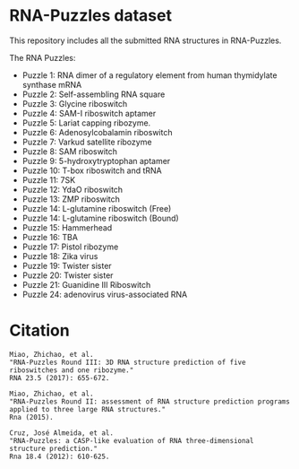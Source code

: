 # RNA-Puzzles dataset
This repository includes all the submitted RNA structures in RNA-Puzzles. 

The RNA Puzzles:  

* Puzzle 1: RNA dimer of a regulatory element from human thymidylate synthase mRNA
* Puzzle 2: Self-assembling RNA square
* Puzzle 3: Glycine riboswitch
* Puzzle 4: SAM-I riboswitch aptamer
* Puzzle 5: Lariat capping ribozyme.
* Puzzle 6: Adenosylcobalamin riboswitch
* Puzzle 7: Varkud satellite ribozyme
* Puzzle 8: SAM riboswitch
* Puzzle 9: 5-hydroxytryptophan aptamer
* Puzzle 10: T-box riboswitch and tRNA
* Puzzle 11: 7SK
* Puzzle 12: YdaO riboswitch
* Puzzle 13: ZMP riboswitch
* Puzzle 14: L-glutamine riboswitch (Free)
* Puzzle 14: L-glutamine riboswitch (Bound)
* Puzzle 15: Hammerhead
* Puzzle 16: TBA
* Puzzle 17: Pistol ribozyme
* Puzzle 18: Zika virus
* Puzzle 19: Twister sister
* Puzzle 20: Twister sister
* Puzzle 21: Guanidine III Riboswitch
* Puzzle 24: adenovirus virus-associated RNA

# Citation

```
Miao, Zhichao, et al. 
"RNA-Puzzles Round III: 3D RNA structure prediction of five riboswitches and one ribozyme." 
RNA 23.5 (2017): 655-672.

Miao, Zhichao, et al. 
"RNA-Puzzles Round II: assessment of RNA structure prediction programs applied to three large RNA structures." 
Rna (2015).

Cruz, José Almeida, et al. 
"RNA-Puzzles: a CASP-like evaluation of RNA three-dimensional structure prediction." 
Rna 18.4 (2012): 610-625.
```

